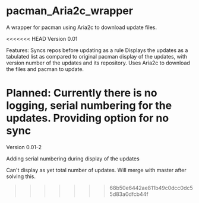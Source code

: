 pacman_Aria2c_wrapper
=====================

A wrapper for pacman using Aria2c to download update files.

<<<<<<< HEAD
Version 0.01

Features:
Syncs repos before updating as a rule
Displays the updates as a tabulated list as compared to original pacman display of the updates, with version number of the updates and its repository.
Uses Aria2c to download the files and pacman to update.

Planned:
Currently there is no logging, serial numbering for the updates.
Providing option for no sync
=======
Version 0.01-2

Adding serial numbering during display of the updates

Can't display as yet total number of updates. Will merge with master after solving this.
>>>>>>> 68b50e6442ae811b49c0dcc0dc55d83a0dfcb44f

